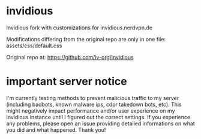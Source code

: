 # invidious
Invidious fork with customizations for invidious.nerdvpn.de

Modifications differing from the original repo are only in one file:
assets/css/default.css

Original repo at: https://github.com/iv-org/invidious

# important server notice
I'm currently testing methods to prevent malicious traffic to my server (including badbots, known malware ips, cdpr takedown bots, etc).
This might negatively impact performance and/or user experience on my Invidious instance until I figured out the correct settings.
If you experience any problems, please open an issue providing detailed informations on what you did and what happened.
Thank you!
